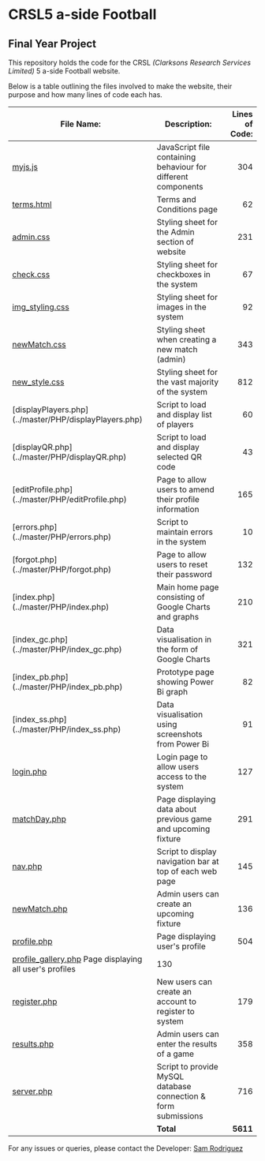 # CRSL5 a-side Football
## Final Year Project

This repository holds the code for the CRSL _(Clarksons Research Services Limited)_ 5 a-side Football website. 

Below is a table outlining the files involved to make the website, their purpose and how many lines of code each has.

| File Name:           | Description:                                                                               | Lines of Code: |
| -------------------- |--------------------------------------------------------------------------------------------| --------------:|
| [myjs.js](../master/myjs.jss)                   | JavaScript file containing behaviour for different components   | 304            |
| [terms.html](../master/terms.html)              | Terms and Conditions page                                       | 62             |
| [admin.css](../master/CSS/admin.css)            | Styling sheet for the Admin section of website                  | 231            |
| [check.css](../master/CSS/check.css)            | Styling sheet for checkboxes in the system                      | 67             |
| [img_styling.css](../master/CSS/img_styling.css)| Styling sheet for images in the system                          | 92             |
| [newMatch.css](../master/CSS/newMatch.css)      | Styling sheet when creating a new match (admin)                 | 343            |
| [new_style.css](../master/CSS/new_style.css)    | Styling sheet for the vast majority of the system               | 812            |
| [displayPlayers.php] (../master/PHP/displayPlayers.php)  | Script to load and display list of players             | 60             |
| [displayQR.php] (../master/PHP/displayQR.php)   | Script to load and display selected QR code                     | 43             |
| [editProfile.php] (../master/PHP/editProfile.php) | Page to allow users to amend their profile information        | 165            |
| [errors.php] (../master/PHP/errors.php)         | Script to maintain errors in the system                         | 10             |
| [forgot.php] (../master/PHP/forgot.php)         | Page to allow users to reset their password                     | 132            |
| [index.php] (../master/PHP/index.php)           | Main home page consisting of Google Charts and graphs           | 210            |
| [index_gc.php] (../master/PHP/index_gc.php)     | Data visualisation in the form of Google Charts                 | 321            |
| [index_pb.php] (../master/PHP/index_pb.php)     | Prototype page showing Power Bi graph                           | 82             |
| [index_ss.php] (../master/PHP/index_ss.php)     | Data visualisation using screenshots from Power Bi              | 91             |
| [login.php](../master/PHP/login.php)            | Login page to allow users access to the system                  | 127            |
| [matchDay.php](../master/PHP/matchDay.php)      | Page displaying data about previous game and upcoming fixture   | 291            |
| [nav.php](../master/PHP/nav.php)                | Script to display navigation bar at top of each web page        | 145            |
| [newMatch.php](../master/PHP/newMatch.php)      | Admin users can create an upcoming fixture                      | 136            |
| [profile.php](../master/PHP/profile.php)        | Page displaying user's profile                                  | 504            |
| [profile_gallery.php](../master/PHP/profile_gallery.php)  Page displaying all user's profiles                     | 130            | 
| [register.php](../master/PHP/register.php)      | New users can create an account to register to system           | 179            |
| [results.php](../master/PHP/results.php)        | Admin users can enter the results of a game                     | 358            |
| [server.php](../master/PHP/server.php)          | Script to provide MySQL database connection & form submissions  | 716            |
|                                                 | **Total**                                                       | **5611**       |

For any issues or queries, please contact the Developer: [Sam Rodriguez](mailto:samrod09@hotmail.com?subject=[Website]) 
